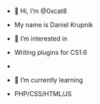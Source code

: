 - 👋 Hi, I’m @0xcat8
- My name is Daniel Krupnik

- 👀 I’m interested in
- Writing plugins for CS1.6
- 
- 🌱 I’m currently learning
- PHP/CSS/HTML/JS


<!---
0xcat8/0xcat8 is a ✨ special ✨ repository because its `README.md` (this file) appears on your GitHub profile.
You can click the Preview link to take a look at your changes.
--->
